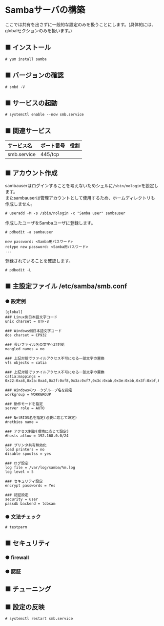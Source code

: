 # Sambaサーバの構築
ここでは共有を出さずに一般的な設定のみを扱うことにします。(具体的には、globalセクションのみを扱います。)
## ■ インストール
```
# yum install samba
```
## ■ バージョンの確認
```
# smbd -V
```
## ■ サービスの起動
```
# systemctl enable --now smb.service
```
## ■ 関連サービス
|サービス名|ポート番号|役割|
|:---|:---|:---|
|smb.service|445/tcp||

## ■ アカウント作成
sambauserはログインすることを考えないためシェルに`/sbin/nologin`を設定します。  
またsambauserは管理アカウントとして使用するため、ホームディレクトリも作成しません。
```
# useradd -M -s /sbin/nologin -c "Samba user" sambauser
```
作成したユーザをSambaユーザに登録します。
```
# pdbedit -a sambauser
```
```
new password: <Samba用パスワード>
retype new password: <Samba用パスワード>
...
```
登録されていることを確認します。
```
# pdbedit -L
```
## ■ 主設定ファイル /etc/samba/smb.conf
### ● 設定例
```
[global]
### Linux側日本語文字コード
unix charset = UTF-8

### Windows側日本語文字コード
dos charset = CP932

### 長いファイル名の文字化け対処
mangled names = no

### 上記対処でファイルアクセス不可になる一部文字の置換
vfs objects = catia

### 上記対処でファイルアクセス不可になる一部文字の置換
catia:mappings = 0x22:0xa8,0x2a:0xa4,0x2f:0xf8,0x3a:0xf7,0x3c:0xab,0x3e:0xbb,0x3f:0xbf,0x5c:0xff,0x7c:0xa6

### Windowsのワークグループ名を指定
workgroup = WORKGROUP

### 動作モードを指定
server role = AUTO

### NetBIOS名を指定(必要に応じて設定)
#netbios name =

### アクセス制御(環境に応じて設定)
#hosts allow = 192.168.0.0/24

### プリンタ共有無効化
load printers = no
disable spoolss = yes

### ログ設定
log file = /var/log/samba/%m.log
log level = 5

### セキュリティ設定
encrypt passwords = Yes

### 認証設定
security = user
passdb backend = tdbsam
```
### ● 文法チェック
```
# testparm
```
## ■ セキュリティ
### ● firewall
### ● 認証
## ■ チューニング
## ■ 設定の反映
```
# systemctl restart smb.service
```
